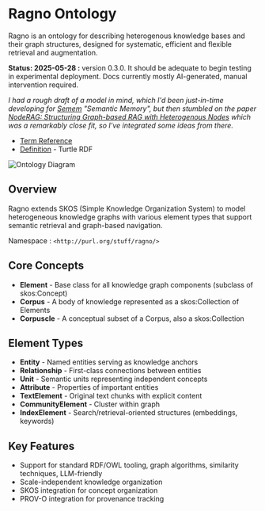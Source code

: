 # Ragno Ontology

Ragno is an ontology for describing heterogenous knowledge bases and their graph structures, designed for systematic, efficient and flexible retrieval and augmentation.

**Status: 2025-05-28 :** version 0.3.0. It should be adequate to begin testing in experimental deployment. Docs currently mostly AI-generated, manual intervention required.

*I had a rough draft of a model in mind, which I'd been just-in-time developing for [Semem](https://github.com/danja/semem) "Semantic Memory", but then stumbled on the paper [NodeRAG: Structuring Graph-based RAG with Heterogenous Nodes](https://arxiv.org/abs/2504.11544) which was a remarkably close fit, so I've integrated some ideas from there.*

- [Term Reference](namespace.md)
- [Definition](ragno.ttl) - Turtle RDF

![Ontology Diagram](ontology-diagram.png)

## Overview

Ragno extends SKOS (Simple Knowledge Organization System) to model heterogeneous knowledge graphs with various element types that support semantic retrieval and graph-based navigation.

Namespace : `<http://purl.org/stuff/ragno/>`

## Core Concepts

- **Element** - Base class for all knowledge graph components (subclass of skos:Concept)
- **Corpus** - A body of knowledge represented as a skos:Collection of Elements
- **Corpuscle** - A conceptual subset of a Corpus, also a skos:Collection

## Element Types

- **Entity** - Named entities serving as knowledge anchors
- **Relationship** - First-class connections between entities
- **Unit** - Semantic units representing independent concepts
- **Attribute** - Properties of important entities
- **TextElement** - Original text chunks with explicit content
- **CommunityElement** - Cluster within graph
- **IndexElement** - Search/retrieval-oriented structures (embeddings, keywords)

## Key Features

- Support for standard RDF/OWL tooling, graph algorithms, similarity techniques, LLM-friendly
- Scale-independent knowledge organization
- SKOS integration for concept organization
- PROV-O integration for provenance tracking


